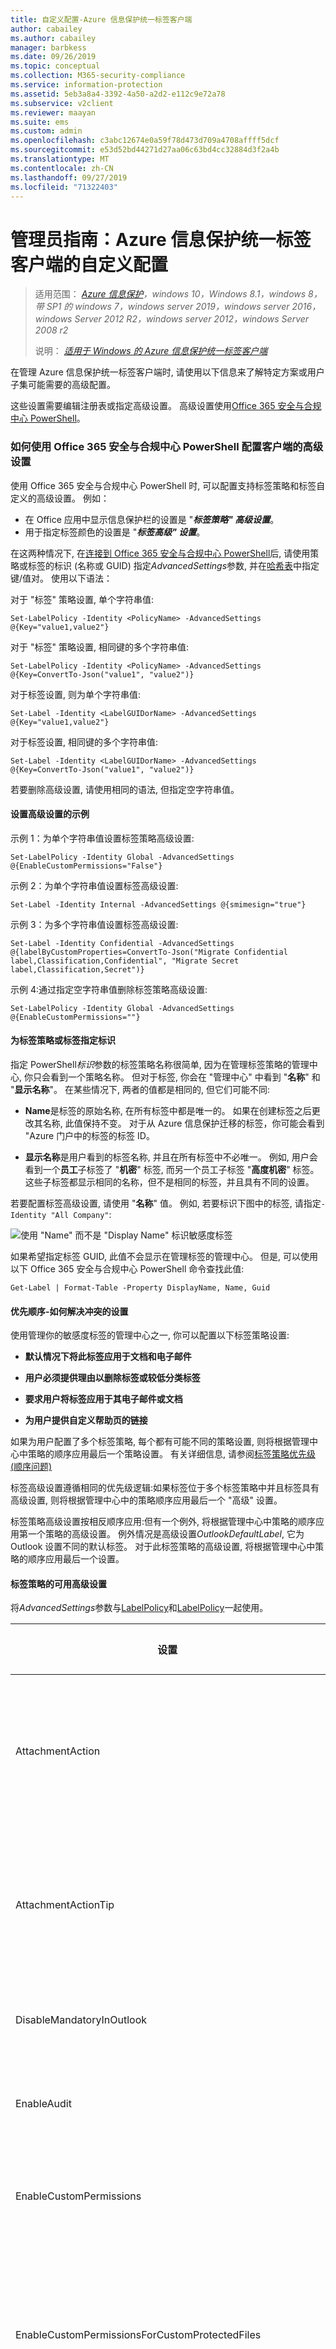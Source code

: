 ```yaml
---
title: 自定义配置-Azure 信息保护统一标签客户端
author: cabailey
ms.author: cabailey
manager: barbkess
ms.date: 09/26/2019
ms.topic: conceptual
ms.collection: M365-security-compliance
ms.service: information-protection
ms.assetid: 5eb3a8a4-3392-4a50-a2d2-e112c9e72a78
ms.subservice: v2client
ms.reviewer: maayan
ms.suite: ems
ms.custom: admin
ms.openlocfilehash: c3abc12674e0a59f78d473d709a4708affff5dcf
ms.sourcegitcommit: e53d52bd44271d27aa06c63bd4cc32884d3f2a4b
ms.translationtype: MT
ms.contentlocale: zh-CN
ms.lasthandoff: 09/27/2019
ms.locfileid: "71322403"
---
```

# <a name="admin-guide-custom-configurations-for-the-azure-information-protection-unified-labeling-client"></a>管理员指南：Azure 信息保护统一标签客户端的自定义配置

>适用范围： *[Azure 信息保护](https://azure.microsoft.com/pricing/details/information-protection)，windows 10，Windows 8.1，windows 8，带 SP1 的 windows 7，windows server 2019，windows server 2016，windows Server 2012 R2，windows server 2012，windows Server 2008 r2*
>
> 说明： *[适用于 Windows 的 Azure 信息保护统一标签客户端](../faqs.md#whats-the-difference-between-the-azure-information-protection-client-and-the-azure-information-protection-unified-labeling-client)*

在管理 Azure 信息保护统一标签客户端时, 请使用以下信息来了解特定方案或用户子集可能需要的高级配置。

这些设置需要编辑注册表或指定高级设置。 高级设置使用[Office 365 安全与合规中心 PowerShell](https://docs.microsoft.com/powershell/exchange/office-365-scc/office-365-scc-powershell?view=exchange-ps)。

### <a name="how-to-configure-advanced-settings-for-the-client-by-using-office-365-security--compliance-center-powershell"></a>如何使用 Office 365 安全与合规中心 PowerShell 配置客户端的高级设置

使用 Office 365 安全与合规中心 PowerShell 时, 可以配置支持标签策略和标签自定义的高级设置。 例如：

- 在 Office 应用中显示信息保护栏的设置是 "***标签策略" 高级设置***。
- 用于指定标签颜色的设置是 "***标签高级" 设置***。

在这两种情况下, 在[连接到 Office 365 安全与合规中心 PowerShell](https://docs.microsoft.com/powershell/exchange/office-365-scc/connect-to-scc-powershell/connect-to-scc-powershell?view=exchange-ps)后, 请使用策略或标签的标识 (名称或 GUID) 指定*AdvancedSettings*参数, 并在[哈希表](https://docs.microsoft.com/powershell/module/microsoft.powershell.core/about/about_hash_tables)中指定键/值对。 使用以下语法：

对于 "标签" 策略设置, 单个字符串值:

    Set-LabelPolicy -Identity <PolicyName> -AdvancedSettings @{Key="value1,value2"}

对于 "标签" 策略设置, 相同键的多个字符串值:

    Set-LabelPolicy -Identity <PolicyName> -AdvancedSettings @{Key=ConvertTo-Json("value1", "value2")}

对于标签设置, 则为单个字符串值:

    Set-Label -Identity <LabelGUIDorName> -AdvancedSettings @{Key="value1,value2"}

对于标签设置, 相同键的多个字符串值:

    Set-Label -Identity <LabelGUIDorName> -AdvancedSettings @{Key=ConvertTo-Json("value1", "value2")}

若要删除高级设置, 请使用相同的语法, 但指定空字符串值。


#### <a name="examples-for-setting-advanced-settings"></a>设置高级设置的示例

示例 1：为单个字符串值设置标签策略高级设置:

    Set-LabelPolicy -Identity Global -AdvancedSettings @{EnableCustomPermissions="False"}

示例 2：为单个字符串值设置标签高级设置:

    Set-Label -Identity Internal -AdvancedSettings @{smimesign="true"}

示例 3：为多个字符串值设置标签高级设置:

    Set-Label -Identity Confidential -AdvancedSettings @{labelByCustomProperties=ConvertTo-Json("Migrate Confidential label,Classification,Confidential", "Migrate Secret label,Classification,Secret")}

示例 4:通过指定空字符串值删除标签策略高级设置:

    Set-LabelPolicy -Identity Global -AdvancedSettings @{EnableCustomPermissions=""}

#### <a name="specifying-the-identity-for-the-label-policy-or-label"></a>为标签策略或标签指定标识

指定 PowerShell*标识*参数的标签策略名称很简单, 因为在管理标签策略的管理中心, 你只会看到一个策略名称。 但对于标签, 你会在 "管理中心" 中看到 "**名称**" 和 "**显示名称**"。 在某些情况下, 两者的值都是相同的, 但它们可能不同:

- **Name**是标签的原始名称, 在所有标签中都是唯一的。 如果在创建标签之后更改其名称, 此值保持不变。 对于从 Azure 信息保护迁移的标签，你可能会看到 "Azure 门户中的标签的标签 ID。

- **显示名称**是用户看到的标签名称, 并且在所有标签中不必唯一。 例如, 用户会看到一个**员工**子标签了 "**机密**" 标签, 而另一个员工子标签 "**高度机密**" 标签。 这些子标签都显示相同的名称，但不是相同的标签，并且具有不同的设置。

若要配置标签高级设置, 请使用 "**名称**" 值。 例如, 若要标识下图中的标签, 请指定`-Identity "All Company"`:

![使用 "Name" 而不是 "Display Name" 标识敏感度标签](../media/labelname_scc.png)

如果希望指定标签 GUID, 此值不会显示在管理标签的管理中心。 但是, 可以使用以下 Office 365 安全与合规中心 PowerShell 命令查找此值:

    Get-Label | Format-Table -Property DisplayName, Name, Guid


#### <a name="order-of-precedence---how-conflicting-settings-are-resolved"></a>优先顺序-如何解决冲突的设置

使用管理你的敏感度标签的管理中心之一, 你可以配置以下标签策略设置:

- **默认情况下将此标签应用于文档和电子邮件**

- **用户必须提供理由以删除标签或较低分类标签**

- **要求用户将标签应用于其电子邮件或文档**

- **为用户提供自定义帮助页的链接**

如果为用户配置了多个标签策略, 每个都有可能不同的策略设置, 则将根据管理中心中策略的顺序应用最后一个策略设置。 有关详细信息, 请参阅[标签策略优先级 (顺序问题)](https://docs.microsoft.com/Office365/SecurityCompliance/sensitivity-labels#label-policy-priority-order-matters)

标签高级设置遵循相同的优先级逻辑:如果标签位于多个标签策略中并且标签具有高级设置, 则将根据管理中心中的策略顺序应用最后一个 "高级" 设置。

标签策略高级设置按相反顺序应用:但有一个例外, 将根据管理中心中策略的顺序应用第一个策略的高级设置。 例外情况是高级设置*OutlookDefaultLabel*, 它为 Outlook 设置不同的默认标签。 对于此标签策略的高级设置, 将根据管理中心中策略的顺序应用最后一个设置。

#### <a name="available-advanced-settings-for-label-policies"></a>标签策略的可用高级设置

将*AdvancedSettings*参数与[LabelPolicy](https://docs.microsoft.com/powershell/module/exchange/policy-and-compliance/new-labelpolicy?view=exchange-ps)和[LabelPolicy](https://docs.microsoft.com/powershell/module/exchange/policy-and-compliance/set-labelpolicy?view=exchange-ps)一起使用。

|设置|应用场景和说明|
|----------------|---------------|
|AttachmentAction|[对于带有附件的电子邮件，使用与这些附件的最高等级相匹配的标签](#for-email-messages-with-attachments-apply-a-label-that-matches-the-highest-classification-of-those-attachments)
|AttachmentActionTip|[对于带有附件的电子邮件，使用与这些附件的最高等级相匹配的标签](#for-email-messages-with-attachments-apply-a-label-that-matches-the-highest-classification-of-those-attachments) 
|DisableMandatoryInOutlook|[使 Outlook 邮件免于强制标记](#exempt-outlook-messages-from-mandatory-labeling)
|EnableAudit|[禁止向 Azure 信息保护分析发送审核数据](#disable-sending-audit-data-to-azure-information-protection-analytics)|
|EnableCustomPermissions|[在文件资源管理器中禁用自定义权限](#disable-custom-permissions-in-file-explorer)|
|EnableCustomPermissionsForCustomProtectedFiles|[对于受自定义权限保护的文件，始终在文件资源管理器中向用户显示自定义权限](#for-files-protected-with-custom-permissions-always-display-custom-permissions-to-users-in-file-explorer) |
|EnableLabelByMailHeader|[从 Secure Islands 和其他标记解决方案迁移标签](#migrate-labels-from-secure-islands-and-other-labeling-solutions)|
|HideBarByDefault|[在 Office 应用程序中显示“信息保护”栏](##display-the-information-protection-bar-in-office-apps)|
|LogMatchedContent|[发送信息类型匹配](#send-information-type-matches)|
|OutlookBlockTrustedDomains|[在 Outlook 中实现弹出消息，针对正在发送的电子邮件发出警告、进行验证或阻止](#implement-pop-up-messages-in-outlook-that-warn-justify-or-block-emails-being-sent)|
|OutlookBlockUntrustedCollaborationLabel|[在 Outlook 中实现弹出消息，针对正在发送的电子邮件发出警告、进行验证或阻止](#implement-pop-up-messages-in-outlook-that-warn-justify-or-block-emails-being-sent)|
|OutlookDefaultLabel|[为 Outlook 设置不同的默认标签](#set-a-different-default-label-for-outlook)|
|OutlookJustifyTrustedDomains|[在 Outlook 中实现弹出消息，针对正在发送的电子邮件发出警告、进行验证或阻止](#implement-pop-up-messages-in-outlook-that-warn-justify-or-block-emails-being-sent)|
|OutlookJustifyUntrustedCollaborationLabel|[在 Outlook 中实现弹出消息，针对正在发送的电子邮件发出警告、进行验证或阻止](#implement-pop-up-messages-in-outlook-that-warn-justify-or-block-emails-being-sent)|
|OutlookRecommendationEnabled|[在 Outlook 中启用建议的分类](#enable-recommended-classification-in-outlook)|
|OutlookOverrideUnlabeledCollaborationExtensions|[在 Outlook 中实现弹出消息，针对正在发送的电子邮件发出警告、进行验证或阻止](#implement-pop-up-messages-in-outlook-that-warn-justify-or-block-emails-being-sent)|
|OutlookUnlabeledCollaborationActionOverrideMailBodyBehavior|[在 Outlook 中实现弹出消息，针对正在发送的电子邮件发出警告、进行验证或阻止](#implement-pop-up-messages-in-outlook-that-warn-justify-or-block-emails-being-sent)|
|OutlookWarnTrustedDomains|[在 Outlook 中实现弹出消息，针对正在发送的电子邮件发出警告、进行验证或阻止](#implement-pop-up-messages-in-outlook-that-warn-justify-or-block-emails-being-sent)|
|OutlookWarnUntrustedCollaborationLabel|[在 Outlook 中实现弹出消息，针对正在发送的电子邮件发出警告、进行验证或阻止](#implement-pop-up-messages-in-outlook-that-warn-justify-or-block-emails-being-sent)|
|PostponeMandatoryBeforeSave|[使用强制标签时，删除文档的“以后再说”](#remove-not-now-for-documents-when-you-use-mandatory-labeling)|
|RemoveExternalContentMarkingInApp|[删除其他标记解决方案中的页眉和页脚](#remove-headers-and-footers-from-other-labeling-solutions)|
|ReportAnIssueLink|[为用户添加“报告问题”](#add-report-an-issue-for-users)|
|RunAuditInformationTypesDiscovery|[禁止将文档中发现的敏感信息发送到 Azure 信息保护分析](#disable-sending-discovered-sensitive-information-in-documents-to-azure-information-protection-analytics)|

用于检查标签策略设置对名为 "Global" 的标签策略有效的示例 PowerShell 命令:

    (Get-LabelPolicy -Identity Global).settings

#### <a name="available-advanced-settings-for-labels"></a>标签的可用高级设置

使用带有[新标签](https://docs.microsoft.com/powershell/module/exchange/policy-and-compliance/new-label?view=exchange-ps)和[设置标签](https://docs.microsoft.com/powershell/module/exchange/policy-and-compliance/set-label?view=exchange-ps)的*AdvancedSettings*参数。

|设置|应用场景和说明|
|----------------|---------------|
|颜色|[指定标签的颜色](#specify-a-color-for-the-label)|
|customPropertiesByLabel|[应用标签时应用自定义属性](#apply-a-custom-property-when-a-label-is-applied)|
|DefaultSubLabelId|[为父标签指定默认子标签](#specify-a-default-sublabel-for-a-parent-label) 
|labelByCustomProperties|[从 Secure Islands 和其他标记解决方案迁移标签](#migrate-labels-from-secure-islands-and-other-labeling-solutions)|
|SMimeEncrypt|[将标签配置为在 Outlook 中应用 S/MIME 保护](#configure-a-label-to-apply-smime-protection-in-outlook)|
|SMimeSign|[将标签配置为在 Outlook 中应用 S/MIME 保护](#configure-a-label-to-apply-smime-protection-in-outlook)|

用于检查标签设置对名为 "Public" 的标签有效的示例 PowerShell 命令:

    (Get-Label -Identity Public).settings

## <a name="display-the-information-protection-bar-in-office-apps"></a>在 Office 应用中显示“信息保护”栏

此配置使用策略[高级设置](#how-to-configure-advanced-settings-for-the-client-by-using-office-365-security--compliance-center-powershell), 你必须使用 Office 365 安全与合规中心 PowerShell 进行配置。

默认情况下, 用户必须选择 "**敏感度**" 按钮中的 "**显示栏**" 选项, 以在 Office 应用中显示信息保护栏。 使用**HideBarByDefault**键, 并将值设置为**False** , 以便为用户自动显示此栏, 以便他们可以从栏或按钮中选择标签。 

对于所选的标签策略, 请指定以下字符串:

- 按键**HideBarByDefault**

- Value：**False**

示例 PowerShell 命令, 其中标签策略命名为 "Global":

    Set-LabelPolicy -Identity Global -AdvancedSettings @{HideBarByDefault="False"}

## <a name="exempt-outlook-messages-from-mandatory-labeling"></a>使 Outlook 邮件免于强制标记

此配置使用策略[高级设置](#how-to-configure-advanced-settings-for-the-client-by-using-office-365-security--compliance-center-powershell), 你必须使用 Office 365 安全与合规中心 PowerShell 进行配置。

默认情况下, 当你启用 "**所有文档和电子邮件**的标签策略" 设置时, 必须具有标签, 所有已保存的文档和已发送的电子邮件都必须应用标签。 配置以下高级设置时, 策略设置仅适用于 Office 文档, 而不适用于 Outlook 邮件。

对于所选的标签策略, 请指定以下字符串:

- 按键**DisableMandatoryInOutlook**

- Value：**True**

示例 PowerShell 命令, 其中标签策略命名为 "Global":

    Set-LabelPolicy -Identity Global -AdvancedSettings @{DisableMandatoryInOutlook="True"}

## <a name="enable-recommended-classification-in-outlook"></a>在 Outlook 中启用建议的分类

此配置使用策略[高级设置](#how-to-configure-advanced-settings-for-the-client-by-using-office-365-security--compliance-center-powershell), 你必须使用 Office 365 安全与合规中心 PowerShell 进行配置。

为建议的分类配置标签时，系统将提示用户接受或关闭 Word、Excel 和 PowerPoint 中建议的标签。 此设置将此标签建议扩展到也在 Outlook 中显示。

对于所选的标签策略, 请指定以下字符串:

- 按键**OutlookRecommendationEnabled**

- Value：**True**

示例 PowerShell 命令, 其中标签策略命名为 "Global":

    Set-LabelPolicy -Identity Global -AdvancedSettings @{OutlookRecommendationEnabled="True"}

## <a name="set-a-different-default-label-for-outlook"></a>为 Outlook 设置不同的默认标签

此配置使用策略[高级设置](#how-to-configure-advanced-settings-for-the-client-by-using-office-365-security--compliance-center-powershell), 你必须使用 Office 365 安全与合规中心 PowerShell 进行配置。

当你配置此设置时, Outlook 不会应用默认标签, 该标签配置为 "**默认情况下将此标签应用于文档和电子邮件**" 选项。 相反，Outlook 可应用不同的默认标签，也可不应用标签。

对于所选的标签策略, 请指定以下字符串:

- 按键**OutlookDefaultLabel**

- 值: \< **label GUID**> 或**None**

示例 PowerShell 命令, 其中标签策略命名为 "Global":

    Set-LabelPolicy -Identity Global -AdvancedSettings @{OutlookDefaultLabel="None"}


## <a name="remove-not-now-for-documents-when-you-use-mandatory-labeling"></a>使用强制标签时，删除文档的“以后再说”

此配置使用策略[高级设置](#how-to-configure-advanced-settings-for-the-client-by-using-office-365-security--compliance-center-powershell), 你必须使用 Office 365 安全与合规中心 PowerShell 进行配置。

使用 "**所有文档和电子邮件**的标签策略" 设置必须具有标签时, 用户首次保存 Office 文档和发送电子邮件时, 系统将提示用户选择标签。 对于文档，用户可以选择“以后再说”暂时关闭提示以选择标签，并返回到文档。 但是不能在未选择标签的情况下关闭已保存的文档。 

在配置此设置时，将删除“以后再说”选项，以便首次保存文档时用户必须选择一个标签。

对于所选的标签策略, 请指定以下字符串:

- 按键**PostponeMandatoryBeforeSave**

- Value：**False**

示例 PowerShell 命令, 其中标签策略命名为 "Global":

    Set-LabelPolicy -Identity Global -AdvancedSettings @{PostponeMandatoryBeforeSave="False"}

## <a name="remove-headers-and-footers-from-other-labeling-solutions"></a>删除其他标记解决方案中的页眉和页脚

此配置使用策略[高级设置](#how-to-configure-advanced-settings-for-the-client-by-using-office-365-security--compliance-center-powershell), 你必须使用 Office 365 安全与合规中心 PowerShell 进行配置。

借助这些设置，可以在其他标记解决方案已应用这些视觉标记的情况下，从文档中删除或替换基于文本的页眉或页脚。 例如, 旧的页脚包含已迁移到敏感度标签的旧标签的名称, 以使用新标签名称及其自己的页脚。

当统一标签客户端在其策略中获取此配置时, 在 Office 应用中打开文档并将任何敏感度标签应用于该文档时, 将删除或替换旧的页眉和页脚。

Outlook 不支持此配置，并且请注意，在 Word、Excel 和 PowerPoint 中使用它时，会对这些应用的性能产生负面影响。 该配置允许你根据应用程序来定义设置，例如，搜索 Word 文档页眉和页脚中的文本，而不是 Excel 电子表格或 PowerPoint 演示文稿中的。

因为模式匹配会影响用户的性能，所以建议你将 Office 应用程序类型（**W**Ord、E**X**项、 **P**owerPoint）限制为只需搜索的类型。

对于所选的标签策略, 请指定以下字符串:

- 按键**RemoveExternalContentMarkingInApp**

- Value：\<Office 应用程序类型 WXP> 

例如：

- 若要仅搜索 Word 文档，请指定 W。

- 若要搜索 Word 文档和 PowerPoint 演示文稿，请指定 WP。

示例 PowerShell 命令, 其中标签策略命名为 "Global":

    Set-LabelPolicy -Identity Global -AdvancedSettings @{RemoveExternalContentMarkingInApp="WX"}

然后需要至少一个高级客户端设置 ExternalContentMarkingToRemove，指定页眉或页脚的内容以及如何删除或替换它们。

### <a name="how-to-configure-externalcontentmarkingtoremove"></a>如何配置 ExternalContentMarkingToRemove

指定 ExternalContentMarkingToRemove 键的字符串值时，拥有三个使用正则表达式的选项：

- 用以删除页眉或页脚中所有内容的部分匹配。
    
    例如：页眉或页脚包含字符串 TEXT TO REMOVE。 想要完全删除这些页面或页脚。 可指定值：`*TEXT*`。

- 用以删除页眉或页脚中特定字词的完全匹配。
    
    例如：页眉或页脚包含字符串 TEXT TO REMOVE。 只想删除单词 TEXT，结果使页眉或页脚字符串变为 TO REMOVE。 可指定值：`TEXT `。

- 用以删除页眉或页脚中所有内容的完全匹配。
    
    例如：页眉或页脚具有字符串 TEXT TO REMOVE。 想要删除其字符串为 TEXT TO REMOVE 的页眉或页脚。 可指定值：`^TEXT TO REMOVE$`。
    

指定的字符串的匹配模式不区分大小写。 最大字符串长度为 255 个字符。

因为某些文档可能包括不可见字符或者不同类型的空格或制表符，可能检测不到指定的短语或句子的字符串。 只要有可能，指定单个易区分的单词作为值，并确保在生产环境中部署之前测试结果。

对于同一标签策略, 请指定以下字符串:

- 按键**ExternalContentMarkingToRemove**

- 值：\<要匹配的字符串，定义为正则表达式> 

示例 PowerShell 命令, 其中标签策略命名为 "Global":

    Set-LabelPolicy -Identity Global -AdvancedSettings @{ExternalContentMarkingToRemove="*TEXT*"}

#### <a name="multiline-headers-or-footers"></a>多行页眉或页脚

如果页眉或页脚文本不只一行，则为每行创建一个键和值。 例如，下面是具有两行文本的页脚：

The file is classified as Confidential

Label applied manually

若要删除此多行页脚, 请为同一标签策略创建以下两个条目:

- 按键**ExternalContentMarkingToRemove**

- 键值 1： **\*Confidential***

- 键值 2： **\*Label applied*** 

示例 PowerShell 命令, 其中标签策略命名为 "Global":

    Set-LabelPolicy -Identity Global -AdvancedSettings @{ExternalContentMarkingToRemove="*Confidential*,*Label applied*"}


#### <a name="optimization-for-powerpoint"></a>针对 PowerPoint 的优化

PowerPoint 中的页脚以形状的形式实现。 若要避免删除那些你指定的但不属于页面或页脚的形状，可使用以下附加高级客户端设置：PowerPointShapeNameToRemove。 我们还建议使用此设置来避免检查所有形状中的文本，因为这将占用大量资源。

如果未指定这项附加的高级客户端设置，并且 PowerPoint 包括在 RemoveExternalContentMarkingInApp键值中，将对所有形状检查你在 ExternalContentMarkingToRemove 值中指定的文本。 

查找用作页眉或页脚的形状的名称：

1. 在 PowerPoint 中，显示“选择”窗格：“格式”选项卡 >“排列”组 >“选择”窗格。

2. 选择幻灯片上包含页眉或页脚的形状。 所选形状的名称现在突出显示在“选择”窗格中。

使用形状的名称为 PowerPointShapeNameToRemove 键指定一个字符串字。 

例如：形状名称是 fc。 若要删除具有此名称的形状，则指定值：`fc`。

- 按键**PowerPointShapeNameToRemove**

- Value：\<PowerPoint 形状名称> 

示例 PowerShell 命令, 其中标签策略命名为 "Global":

    Set-LabelPolicy -Identity Global -AdvancedSettings @{PowerPointShapeNameToRemove="fc"}

如果要删除多个 PowerPoint 形状, 请指定任意数量的值, 以便删除形状。

默认情况下，只检查主幻灯片的页眉和页脚。 若要将检查范围扩展到所有幻灯片，将占用大量资源，则可以使用 RemoveExternalContentMarkingInAllSlides 附加高级客户端设置：

- 按键**RemoveExternalContentMarkingInAllSlides**

- Value：**True**

示例 PowerShell 命令, 其中标签策略命名为 "Global":

    Set-LabelPolicy -Identity Global -AdvancedSettings @{RemoveExternalContentMarkingInAllSlides="True"}


## <a name="disable-custom-permissions-in-file-explorer"></a>在文件资源管理器中禁用自定义权限

此配置使用策略[高级设置](#how-to-configure-advanced-settings-for-the-client-by-using-office-365-security--compliance-center-powershell), 你必须使用 Office 365 安全与合规中心 PowerShell 进行配置。

默认情况下, 当用户在文件资源管理器中右键单击并选择 "**分类和保护**" 时, 会看到名为 "**使用自定义权限保护**" 的选项。 使用此选项可以设置自己的保护设置, 这些设置可以替代标签配置中可能包含的任何保护设置。 用户还能看到一个用于删除保护的选项。 当你配置此设置时, 用户看不到这些选项。

若要配置此高级设置, 请为所选标签策略输入以下字符串:

- 按键**EnableCustomPermissions**

- Value：**False**

示例 PowerShell 命令, 其中标签策略命名为 "Global":

    Set-LabelPolicy -Identity Global -AdvancedSettings @{EnableCustomPermissions="False"}

## <a name="for-files-protected-with-custom-permissions-always-display-custom-permissions-to-users-in-file-explorer"></a>对于受自定义权限保护的文件，始终在文件资源管理器中向用户显示自定义权限

此配置使用策略[高级设置](#how-to-configure-advanced-settings-for-the-client-by-using-office-365-security--compliance-center-powershell), 你必须使用 Office 365 安全与合规中心 PowerShell 进行配置。

当你将高级客户端设置配置为[在文件资源管理器中禁用自定义权限](#disable-custom-permissions-in-file-explorer)时, 默认情况下, 用户将无法查看或更改已在受保护文档中设置的自定义权限。

但是, 还可以指定另一个高级客户端设置, 以便在此方案中, 用户可以在使用文件资源管理器并右键单击文件时, 查看并更改受保护文档的自定义权限。

若要配置此高级设置, 请为所选标签策略输入以下字符串:

- 按键**EnableCustomPermissionsForCustomProtectedFiles**

- Value：**True**

示例 PowerShell 命令:

    Set-LabelPolicy -Identity Global -AdvancedSettings @{EnableCustomPermissionsForCustomProtectedFiles="True"}


## <a name="for-email-messages-with-attachments-apply-a-label-that-matches-the-highest-classification-of-those-attachments"></a>对于带有附件的电子邮件，使用与这些附件的最高等级相匹配的标签

此配置使用策略[高级设置](#how-to-configure-advanced-settings-for-the-client-by-using-office-365-security--compliance-center-powershell), 你必须使用 Office 365 安全与合规中心 PowerShell 进行配置。

此设置适用于用户将带标签的文档附加到电子邮件, 且未标记电子邮件本身。 在这种情况下, 将根据应用于附件的分类标签为其自动选择标签。 最大分类标签处于选中状态。

附件必须是物理文件，并且不能是指向文件的链接（例如，指向 SharePoint 或 OneDrive for Business 文件的链接）。

你可以将此设置配置为 "**建议**", 以使用户可以使用可自定义的工具提示将所选标签应用到其电子邮件。 用户可接受或忽略该建议。 或者, 你可以将此设置配置为**自动**, 其中所选标签会自动应用, 但用户可以在发送电子邮件之前删除标签或选择其他标签。

注意:如果将具有最高分类标签的附件配置为通过用户定义权限的设置进行保护:

- 如果标签的用户定义权限包括 Outlook (不要转发), 则选择该标签, 并且不会向电子邮件应用 "转发保护"。
- 如果标签的用户定义权限仅用于 Word、Excel、PowerPoint 和文件资源管理器, 则该标签不会应用于电子邮件, 也不会受到保护。

若要配置此高级设置, 请为所选标签策略输入以下字符串:

- 键 1：**AttachmentAction**

- 键值 1：**建议**或**自动**

- 键 2：**AttachmentActionTip**

- 键值 2: "\<自定义工具提示 >"

自定义工具提示仅支持一种语言。

示例 PowerShell 命令, 其中标签策略命名为 "Global":

    Set-LabelPolicy -Identity Global -AdvancedSettings @{AttachmentAction="Automatic"}

## <a name="add-report-an-issue-for-users"></a>为用户添加“报告问题”

此配置使用策略[高级设置](#how-to-configure-advanced-settings-for-the-client-by-using-office-365-security--compliance-center-powershell), 你必须使用 Office 365 安全与合规中心 PowerShell 进行配置。

当指定以下高级客户端设置时，用户将看到一个“报告问题”选项，他们可以从“帮助和反馈”客户端对话框中选择该选项。 为链接指定 HTTP 字符串。 例如，为用户报告问题设置的自定义 Web 页面，或者发送给支持人员的电子邮件地址。 

若要配置此高级设置, 请为所选标签策略输入以下字符串:

- 按键**ReportAnIssueLink**

- Value： **\<HTTP string>**

网站示例值：`https://support.contoso.com`

电子邮件地址示例值：`mailto:helpdesk@contoso.com`

示例 PowerShell 命令, 其中标签策略命名为 "Global":

    Set-LabelPolicy -Identity Global -AdvancedSettings @{ReportAnIssueLink="mailto:helpdesk@contoso.com"}

## <a name="implement-pop-up-messages-in-outlook-that-warn-justify-or-block-emails-being-sent"></a>在 Outlook 中实施弹出消息，警告、证明或阻止发送电子邮件

此配置使用策略[高级设置](#how-to-configure-advanced-settings-for-the-client-by-using-office-365-security--compliance-center-powershell), 你必须使用 Office 365 安全与合规中心 PowerShell 进行配置。

当创建并配置以下高级客户端设置时，用户可以在 Outlook 中看到弹出消息，这些消息可以在发送电子邮件之前警告他们，或者要求他们提供发送电子邮件的理由，或者在存在以下任何一种情况时阻止他们发送电子邮件：

- **其电子邮件或电子邮件附件有一个特定的标签**：
    - 附件可以是任何文件类型

- **其电子邮件或电子邮件的附件没有标签**：
    - 附件可以是 Office 文档或 PDF 文档

满足这些条件时, 用户将看到一个弹出消息, 其中包含以下操作之一:

- **警告**：用户可以确认、发送或取消。

- **验证**：提示用户说明理由（预定义选项或自由格式）。  然后，用户可以发送或取消电子邮件。 说明理由的文本被写入电子邮件 x - 标头，以便其他系统可以读取。 例如，数据丢失防护 (DLP) 服务。

- **阻止**：如果上述情况持续，将阻止用户发送电子邮件。 该消息包括阻止电子邮件的原因，以便用户可以解决问题。 例如，删除特定收件人或标记电子邮件。 

当弹出消息用于特定标签时, 可以按域名为收件人配置例外。

> [!TIP]
> 尽管本教程适用于 Azure 信息保护客户端, 而不是统一的标签客户端, 但你可以在[教程中看到这些高级设置的操作:使用 Outlook](../infoprotect-oversharing-tutorial.md)配置 Azure 信息保护以控制 oversharing 的信息。

### <a name="to-implement-the-warn-justify-or-block-pop-up-messages-for-specific-labels"></a>若要针对特定标签实现用于警告、验证或阻止的弹出消息：

对于所选策略, 请创建以下一个或多个具有以下键的高级设置。 对于值, 按其 Guid 指定一个或多个标签, 每个标签用逗号分隔。

以逗号分隔的字符串形式提供的多个标签 Guid 的示例值:`dcf781ba-727f-4860-b3c1-73479e31912b,1ace2cc3-14bc-4142-9125-bf946a70542c,3e9df74d-3168-48af-8b11-037e3021813f`


- 警告消息：
    
    - 按键**OutlookWarnUntrustedCollaborationLabel**
    
    - 值: \<**标记 guid, 用逗号分隔**>

- 对齐消息：
    
    - 按键**OutlookJustifyUntrustedCollaborationLabel**
    
    - 值: \<**标记 guid, 用逗号分隔**>

- 阻止邮件：
    
    - 按键**OutlookBlockUntrustedCollaborationLabel**
    
    - 值: \<**标记 guid, 用逗号分隔**>


示例 PowerShell 命令, 其中标签策略命名为 "Global":

    Set-LabelPolicy -Identity Global -AdvancedSettings @{OutlookWarnUntrustedCollaborationLabel="8faca7b8-8d20-48a3-8ea2-0f96310a848e,b6d21387-5d34-4dc8-90ae-049453cec5cf,bb48a6cb-44a8-49c3-9102-2d2b017dcead,74591a94-1e0e-4b5d-b947-62b70fc0f53a,6c375a97-2b9b-4ccd-9c5b-e24e4fd67f73"}

    Set-LabelPolicy -Identity Global -AdvancedSettings @{OutlookJustifyUntrustedCollaborationLabel="dc284177-b2ac-4c96-8d78-e3e1e960318f,d8bb73c3-399d-41c2-a08a-6f0642766e31,750e87d4-0e91-4367-be44-c9c24c9103b4,32133e19-ccbd-4ff1-9254-3a6464bf89fd,74348570-5f32-4df9-8a6b-e6259b74085b,3e8d34df-e004-45b5-ae3d-efdc4731df24"}

    Set-LabelPolicy -Identity Global -AdvancedSettings @{OutlookBlockUntrustedCollaborationLabel="0eb351a6-0c2d-4c1d-a5f6-caa80c9bdeec,40e82af6-5dad-45ea-9c6a-6fe6d4f1626b"}

#### <a name="to-exempt-domain-names-for-pop-up-messages-configured-for-specific-labels"></a>为特定标签配置的弹出消息免除域名

对于在这些弹出消息中指定的标签, 可以免除特定域名, 使用户不会看到其电子邮件地址中包含该域名的收件人的邮件。 在这种情况下，发送电子邮件时不会受消息干扰。 若要指定多个域，将其添加为单个字符串，以逗号分隔。

典型配置是仅针对组织外部的收件人或并非组织授权合作伙伴的收件人显示弹出消息。 在这种情况下，可以指定组织和合作伙伴使用的所有电子邮件域。

对于相同的标签策略, 创建以下高级客户端设置, 为该值指定一个或多个域, 每个域都由逗号分隔。

多个域的示例值，以逗号分隔的字符串表示：`contoso.com,fabrikam.com,litware.com`

- 警告消息：
    
    - 按键**OutlookWarnTrustedDomains**
    
    - 值：\<域名，以逗号分隔>

- 对齐消息：
    
    - 按键**OutlookJustifyTrustedDomains**
    
    - 值：\<域名，以逗号分隔>

- 阻止邮件：
    
    - 按键**OutlookBlockTrustedDomains**
    
    - 值：\<域名，以逗号分隔>

例如, 你为 "**机密 \ 所有员工**" 标签指定了**OutlookBlockUntrustedCollaborationLabel** advanced client 设置。 你现在可以指定**OutlookJustifyTrustedDomains**和**contoso.com**的其他高级客户端设置。 因此, 用户可以john@sales.contoso.com在将其标记为 "**机密 \ 所有员工**" 时向其发送电子邮件, 但会阻止向 Gmail 帐户发送具有相同标签的电子邮件。

示例 PowerShell 命令, 其中标签策略命名为 "Global":

    Set-LabelPolicy -Identity Global -AdvancedSettings @{OutlookBlockTrustedDomains="gmail.com"}

    Set-LabelPolicy -Identity Global -AdvancedSettings @{OutlookJustifyTrustedDomains="contoso.com,fabrikam.com,litware.com"}

### <a name="to-implement-the-warn-justify-or-block-pop-up-messages-for-emails-or-attachments-that-dont-have-a-label"></a>若要针对没有标签的电子邮件或附件实现用于警告、验证或阻止的弹出消息：

对于同一标签策略, 请创建具有以下值之一的以下高级客户端设置:

- 警告消息：
    
    - 按键**OutlookUnlabeledCollaborationAction**
    
    - Value：**警告**

- 对齐消息：
    
    - 按键**OutlookUnlabeledCollaborationAction**
    
    - Value：**两端对齐**

- 阻止邮件：
    
    - 按键**OutlookUnlabeledCollaborationAction**
    
    - Value：**阻止**

- 关闭这些消息：
    
    - 按键**OutlookUnlabeledCollaborationAction**
    
    - Value：**Off**


示例 PowerShell 命令, 其中标签策略命名为 "Global":

    Set-LabelPolicy -Identity Global -AdvancedSettings @{OutlookUnlabeledCollaborationAction="Warn"}


#### <a name="to-define-specific-file-name-extensions-for-the-warn-justify-or-block-pop-up-messages-for-email-attachments-that-dont-have-a-label"></a>为不带标签的电子邮件附件定义 "警告"、"对齐" 或 "阻止" 弹出消息的特定文件扩展名

默认情况下, "警告"、"对齐" 或 "阻止" 弹出消息适用于所有 Office 文档和 PDF 文档。 可以通过以下方式优化此列表: 指定哪些文件扩展名应显示警告、调整或阻止具有其他高级设置的消息, 以及以逗号分隔的文件扩展名列表。

要定义为逗号分隔字符串的多个文件扩展名的示例值:`.XLSX,.XLSM,.XLS,.XLTX,.XLTM,.DOCX,.DOCM,.DOC,.DOCX,.DOCM,.PPTX,.PPTM,.PPT,.PPTX,.PPTM`

在此示例中, 未标记的 PDF 文档不会导致警告、对齐或阻止弹出消息。

对于同一标签策略, 请输入以下字符串: 


- 按键**OutlookOverrideUnlabeledCollaborationExtensions**

- 值： **\<** 文件扩展名以显示消息，以逗号分隔 **>**


示例 PowerShell 命令, 其中标签策略命名为 "Global":

    Set-LabelPolicy -Identity Global -AdvancedSettings @{OutlookOverrideUnlabeledCollaborationExtensions=".PPTX,.PPTM,.PPT,.PPTX,.PPTM"}

#### <a name="to-specify-a-different-action-for-email-messages-without-attachments"></a>为不带附件的电子邮件指定其他操作

默认情况下, 你为 OutlookUnlabeledCollaborationAction 指定的值将应用于不带标签的电子邮件或附件。 可以通过为不带附件的电子邮件指定另一高级设置来优化此配置。

使用以下值之一创建高级客户端设置：

- 警告消息：
    
    - 按键**OutlookUnlabeledCollaborationActionOverrideMailBodyBehavior**
    
    - Value：**警告**

- 对齐消息：
    
    - 按键**OutlookUnlabeledCollaborationActionOverrideMailBodyBehavior**
    
    - Value：**两端对齐**

- 阻止邮件：
    
    - 按键**OutlookUnlabeledCollaborationActionOverrideMailBodyBehavior**
    
    - Value：**阻止**

- 关闭这些消息：
    
    - 按键**OutlookUnlabeledCollaborationActionOverrideMailBodyBehavior**
    
    - Value：**Off**

如果未指定此客户端设置, 则为 OutlookUnlabeledCollaborationAction 指定的值将用于没有附件的未标记电子邮件以及带有附件的未标记电子邮件。

示例 PowerShell 命令, 其中标签策略命名为 "Global":

    Set-LabelPolicy -Identity Global -AdvancedSettings @{OutlookUnlabeledCollaborationActionOverrideMailBodyBehavior="Warn"}

## <a name="disable-sending-audit-data-to-azure-information-protection-analytics"></a>禁止向 Azure 信息保护分析发送审核数据

此配置使用策略[高级设置](#how-to-configure-advanced-settings-for-the-client-by-using-office-365-security--compliance-center-powershell), 你必须使用 Office 365 安全与合规中心 PowerShell 进行配置。

Azure 信息保护统一标签客户端支持中心报表，并在默认情况下将其审核数据发送到[Azure 信息保护分析](../reports-aip.md)。 有关所发送和存储的信息的详细信息，请参阅中央报表文档中的[收集和发送到 Microsoft](../reports-aip.md#information-collected-and-sent-to-microsoft)部分的信息。

若要更改此行为, 以便统一标签客户端不发送此信息, 请为所选标签策略输入以下字符串:

- 按键**EnableAudit**

- Value：**False**

示例 PowerShell 命令, 其中标签策略命名为 "Global":

    Set-LabelPolicy -Identity Global -AdvancedSettings @{EnableAudit="False"}


## <a name="disable-sending-discovered-sensitive-information-in-documents-to-azure-information-protection-analytics"></a>禁止将文档中发现的敏感信息发送到 Azure 信息保护分析

此配置使用策略[高级设置](#how-to-configure-advanced-settings-for-the-client-by-using-office-365-security--compliance-center-powershell), 你必须使用 Office 365 安全与合规中心 PowerShell 进行配置。

在 Office 应用中使用 Azure 信息保护统一标签客户端时，它会在首次保存文档时查找文档中的敏感信息。 **如果**提供[EnableAudit](#disable-sending-audit-data-to-azure-information-protection-analytics) advanced 设置，则不会将任何预定义的和自定义的（仅预览客户端）敏感信息类型发送到 Azure 信息保护分析。

若要更改此行为，以便不将统一标签客户端找到的敏感信息类型发送到 Azure 信息保护分析，请为所选标签策略输入以下字符串：

- 按键**RunAuditInformationTypesDiscovery**

- Value：**False**

如果设置了此 "高级客户端" 设置，则仍然可以从客户端发送审核信息，但当用户访问标记内容时，该信息将被限制为报表。

例如：

- 使用此设置, 可以看到用户访问了名为 "**机密**" 的

- 如果没有此设置, 您可以看到该财经包含6个信用卡号。
    
    - 如果同时还启用[用于更深入分析的内容匹配](../reports-aip.md#content-matches-for-deeper-analysis)，那么，还能够查看具体的信用卡卡号。

示例 PowerShell 命令, 其中标签策略命名为 "Global":

    Set-LabelPolicy -Identity Global -AdvancedSettings @{RunAuditInformationTypesDiscovery="False"}

## <a name="send-information-type-matches"></a>发送信息类型匹配

此配置使用策略[高级设置](#how-to-configure-advanced-settings-for-the-client-by-using-office-365-security--compliance-center-powershell), 你必须使用 Office 365 安全与合规中心 PowerShell 进行配置。

默认情况下，统一标签客户端不会将敏感信息类型的内容匹配发送到[Azure 信息保护分析](../reports-aip.md)。 若要在发送敏感信息类型时发送此附加信息，请在标签策略中创建以下高级客户端设置： 

- 按键**LogMatchedContent**

- Value：**True**

示例 PowerShell 命令, 其中标签策略命名为 "Global":

    Set-LabelPolicy -Identity Global -AdvancedSettings @{LogMatchedContent="True"}

## <a name="migrate-labels-from-secure-islands-and-other-labeling-solutions"></a>从 Secure Islands 和其他标记解决方案迁移标签

此配置使用 "标签[高级" 设置](#how-to-configure-advanced-settings-for-the-client-by-using-office-365-security--compliance-center-powershell), 你必须使用 Office 365 安全与合规中心 PowerShell 进行配置。

此配置与文件扩展名为 ppdf 的受保护 PDF 文件不兼容。 不能使用文件资源管理器或 PowerShell 通过客户端打开这些文件。

对于标记为 "安全岛" 的 Office 文档, 你可以使用你定义的映射通过敏感度标签重新标记这些文档。 此外，这种方法还可用于重用其他解决方案对 Office 文档标记的标签。 

此配置选项的结果是, Azure 信息保护统一标签客户端会应用新的敏感度标签, 如下所示:

- 对于 Office 文档：在桌面应用中打开文档时, 新的敏感度标签将显示为 "已设置", 并在保存文档时应用。

- 对于 PowerShell：[Set-aipfilelabel](/powershell/module/azureinformationprotection/set-aipfilelabel)和[AIPFileClassificiation](/powershell/module/azureinformationprotection/set-aipfileclassification)可以应用新的敏感度标签。

- 对于文件资源管理器：在 "Azure 信息保护" 对话框中, 将显示新的 "敏感度" 标签, 但并不设置。

此配置要求你为要映射到旧标签的每个敏感度标签指定一个名为**labelByCustomProperties**的高级设置。 然后，使用以下语法设置每个条目的值：

`[migration rule name],[Secure Islands custom property name],[Secure Islands metadata Regex value]`

指定所选的迁移规则名称。 使用描述性名称可帮助您确定如何将以前标记的解决方案中的一个或多个标签映射到敏感度标签。

请注意，此设置不会从文档中删除原始标签，也不会删除可能已应用原始标签的文档中的任何视觉标记。 若要删除页眉和页脚, 请参阅前面的部分[标记解决方案, 删除页眉和页脚](#remove-headers-and-footers-from-other-labeling-solutions)。

#### <a name="example-1-one-to-one-mapping-of-the-same-label-name"></a>示例 1：相同标签名称的一对一映射

要求：对于 Secure Islands 标记为“机密”的文档，应由 Azure 信息保护重新标记为“机密”。

在此示例中：

- Secure Islands 标签名为“Confidential”，存储在名为“Classification”的自定义属性中。

高级设置:

- 密钥: **labelByCustomProperties**

- Value：**安全孤岛标签为机密、分类、机密**

示例 PowerShell 命令, 其中的标签命名为 "机密":

    Set-Label -Identity Confidential -AdvancedSettings @{labelByCustomProperties="Secure Islands label is Confidential,Classification,Confidential"}

#### <a name="example-2-one-to-one-mapping-for-a-different-label-name"></a>示例 2：不同标签名称的一对一映射

要求：对于 Secure Islands 标记为“敏感”的文档，应由 Azure 信息保护重新标记为“高度机密”。

在此示例中：

- Secure Islands 标签名为“Sensitive”，存储在名为“Classification”的自定义属性中。

高级设置:

- 密钥: **labelByCustomProperties**

- Value：**安全孤岛标签区分, 分类, 敏感**

示例 PowerShell 命令, 其中标签命名为 "高度机密":

    Set-Label -Identity "Highly Confidential" -AdvancedSettings @{labelByCustomProperties="Secure Islands label is Sensitive,Classification,Sensitive"}

#### <a name="example-3-many-to-one-mapping-of-label-names"></a>示例 3：标签名称的多对一映射

要求：你有两个安全孤岛标签, 其中包含 "内部" 一词, 并且你希望 Azure 信息保护统一标签客户端将具有这些安全孤岛标签之一的文档重新标记为 "常规"。

在此示例中：

- Secure Islands 标签包含单词“Internal”，存储在名为“Classification”的自定义属性中。

高级客户端设置：

- 密钥: **labelByCustomProperties**

- Value：**安全孤岛标签包含内部、分类、。\*内部。\***

示例 PowerShell 命令, 其中标签命名为 "General":

    Set-Label -Identity General -AdvancedSettings @{labelByCustomProperties="Secure Islands label contains Internal,Classification,.*Internal.*"}

#### <a name="example-4-multiple-rules-for-the-same-label"></a>示例 4:相同标签的多个规则

如果需要相同标签的多个规则, 则为同一键定义多个字符串值。 

在此示例中，名为 "机密" 和 "机密" 的 Secure Islands 标签存储在名为**分类**的自定义属性中，你希望 Azure 信息保护统一标签客户端应用名为 "机密 "：

    Set-Label -Identity Confidential -AdvancedSettings @{labelByCustomProperties=ConvertTo-Json("Migrate Confidential label,Classification,Confidential", "Migrate Secret label,Classification,Secret")}

### <a name="extend-your-label-migration-rules-to-emails"></a>将标签迁移规则扩展到电子邮件

除了通过指定其他标签策略高级设置以外, 还可以将 labelByCustomProperties 高级设置与 Outlook 电子邮件一起使用。 但是, 此设置对 Outlook 的性能有一个已知的负面影响, 因此, 仅当你对其具有强业务要求时才配置此附加设置, 并记得在你完成从其他标记解决方案。

若要配置此高级设置, 请为所选标签策略输入以下字符串:

- 按键**EnableLabelByMailHeader**

- Value：**True**

示例 PowerShell 命令, 其中标签策略命名为 "Global":

    Set-LabelPolicy -Identity Global -AdvancedSettings @{EnableLabelByMailHeader="True"}

## <a name="apply-a-custom-property-when-a-label-is-applied"></a>应用标签时应用自定义属性

此配置使用 "标签[高级" 设置](#how-to-configure-advanced-settings-for-the-client-by-using-office-365-security--compliance-center-powershell), 你必须使用 Office 365 安全与合规中心 PowerShell 进行配置。

在某些情况下, 你可能需要将一个或多个自定义属性应用于文档或电子邮件消息, 以及敏感标签应用的元数据。

例如：

- 正在[从另一个标记解决方案](#migrate-labels-from-secure-islands-and-other-labeling-solutions)(例如 Secure Islands) 进行迁移。 为了在迁移过程中实现互操作性, 您希望使用敏感性标签同时应用其他标签解决方案使用的自定义属性。

- 对于内容管理系统 (例如 SharePoint 或其他供应商提供的文档管理解决方案), 您希望对标签使用具有不同值的一致的自定义属性名称, 并使用用户友好名称, 而不是标记 GUID。

对于用户使用 Azure 信息保护统一标签客户端标记的 Office 文档和 Outlook 电子邮件, 你可以添加一个或多个定义的自定义属性。 你还可以将此方法用于统一标签客户端, 以便将自定义属性显示为来自其他解决方案的标签, 这些解决方案尚未由统一的标签客户端标记。

由于此配置选项, Azure 信息保护统一标签客户端将应用任何其他自定义属性, 如下所示:

- 对于 Office 文档：当文档在桌面应用程序中进行标记时, 会在保存文档时应用其他自定义属性。

- 对于 Outlook 电子邮件:当电子邮件标记为 Outlook 时, 在发送电子邮件时, 其他属性将应用于 x 标头。

- 对于 PowerShell：[Set-aipfilelabel](/powershell/module/azureinformationprotection/set-aipfilelabel)和[AIPFileClassificiation](/powershell/module/azureinformationprotection/set-aipfileclassification)在文档标记并保存时应用其他自定义属性。 如果未应用敏感性标签, 则[get-aipfilestatus](/powershell/module/azureinformationprotection/get-aipfilestatus)会将自定义属性显示为映射的标签。

- 对于文件资源管理器：当用户右键单击文件并应用标签时, 将应用自定义属性。

此配置要求你为要应用其他自定义属性的每个敏感度标签指定一个名为**customPropertiesByLabel**的高级设置。 然后，使用以下语法设置每个条目的值：

`[custom property name],[custom property value]`

#### <a name="example-1-add-a-single-custom-property-for-a-label"></a>示例 1：为标签添加单个自定义属性

要求：Azure 信息保护统一标签客户端标记为 "机密" 的文档应具有名为 "分类" 的附加自定义属性, 其值为 "Secret"。

在此示例中：

- 敏感度标签命名为 "**机密**", 并创建名为 "Secret" 的自定义属性, 其值为 "**机密**"。

高级设置:

- 密钥: **customPropertiesByLabel**

- Value：**分类, 机密**

示例 PowerShell 命令, 其中的标签命名为 "机密":

    Set-Label -Identity Confidential -AdvancedSettings @{customPropertiesByLabel="Classification,Secret"}

#### <a name="example-2-add-multiple-custom-properties-for-a-label"></a>示例 2：为标签添加多个自定义属性

若要为同一个标签添加多个自定义属性, 需要为同一键定义多个字符串值。

示例 PowerShell 命令, 其中标签命名为 "常规", 并且你想要添加一个名为**分类**的自定义属性, 其值为 "**常规**", 另一个名为 "**敏感度**" 的自定义属性的值为 "**内部**":

    Set-Label -Identity General -AdvancedSettings @{customPropertiesByLabel=ConvertTo-Json("Classification,General", "Sensitivity,Internal")}

## <a name="configure-a-label-to-apply-smime-protection-in-outlook"></a>将标签配置为在 Outlook 中应用 S/MIME 保护

此配置使用必须使用 Office 365 安全与合规中心 PowerShell 配置的标签[高级设置](#how-to-configure-advanced-settings-for-the-client-by-using-office-365-security--compliance-center-powershell)。

仅当使用的是[S/MIME 部署](https://docs.microsoft.com/office365/SecurityCompliance/s-mime-for-message-signing-and-encryption)并且需要标签以自动将此保护方法应用于电子邮件, 而不是从 Azure 信息保护 Rights Management 保护时, 才使用这些设置。 应用的保护与用户通过在 Outlook 中手动选择 S/MIME 选项应用的保护一样。

若要为 S/MIME 数字签名配置高级设置, 请为所选标签输入以下字符串:

- 按键**SMimeSign**

- Value：**True**

若要配置 S/MIME 加密的高级设置, 请为所选标签输入以下字符串:

- 按键**SMimeEncrypt**

- Value：**True**

如果你指定的标签配置为加密, 则对于 Azure 信息保护统一标签客户端, S/MIME 保护仅替换 Outlook 中的 Rights Management 保护。 统一标签客户端的正式发行版将继续使用为管理中心的标签指定的加密设置。 对于带有内置标签的 Office 应用, 这些功能不应用 S/MIME 保护, 而是应用 "不转发" 保护。

如果希望标签仅在 Outlook 中可见, 请将标签配置为仅将加密应用到**outlook 中的电子邮件**。

示例 PowerShell 命令, 其中标签命名为 "仅收件人":

    Set-Label -Identity "Recipients Only" -AdvancedSettings @{SMimeSign="True"}

    Set-Label -Identity "Recipients Only" -AdvancedSettings @{SMimeEncrypt="True"}

## <a name="specify-a-default-sublabel-for-a-parent-label"></a>为父标签指定默认子标签

此配置使用 "标签[高级" 设置](#how-to-configure-advanced-settings-for-the-client-by-using-office-365-security--compliance-center-powershell), 你必须使用 Office 365 安全与合规中心 PowerShell 进行配置。

将子标签添加到标签时, 用户将无法再对文档或电子邮件应用父标签。 默认情况下, 用户选择父标签以查看他们可以应用的子标签, 然后选择其中一个子标签。 如果配置此高级设置, 当用户选择父标签时, 系统会自动为其选择和应用子标签: 

- 按键**DefaultSubLabelId**

- 值: \<子标签 GUID >

示例 PowerShell 命令, 其中的父标签命名为 "机密", 而 "所有 Employees" 子标签具有8faca7b8-8d20-48a3-8ea2-0f96310a848e 的 GUID:

    Set-Label -Identity "Confidential" -AdvancedSettings @{DefaultSubLabelId="8faca7b8-8d20-48a3-8ea2-0f96310a848e"}

## <a name="specify-a-color-for-the-label"></a>指定标签的颜色

此配置使用必须使用 Office 365 安全与合规中心 PowerShell 配置的标签[高级设置](#how-to-configure-advanced-settings-for-the-client-by-using-office-365-security--compliance-center-powershell)。

使用此高级设置设置标签的颜色。 若要指定颜色, 请输入颜色的红色、绿色和蓝色 (RGB) 分量的十六进制三方代码。 例如, #40e0d0 为青绿色的 RGB 十六进制值。

如果需要对这些代码进行引用, 可从 MSDN web 文档的 " [ \<> 颜色](https://developer.mozilla.org/docs/Web/CSS/color_value)" 页中找到一个有用的表格。也可在许多可编辑图片的应用程序中找到这些代码。 例如，通过 Microsoft 画图，从调色板中选择自定义颜色，系统将自动显示 RGB 值，该值可供复制。

若要配置标签颜色的高级设置, 请为所选标签输入以下字符串:

- 键:**颜色**

- Value：\<RGB 十六进制值 >

示例 PowerShell 命令, 其中标签命名为 "Public":

    Set-Label -Identity Public -AdvancedSettings @{color="#40e0d0"}

## <a name="sign-in-as-a-different-user"></a>以其他用户身份登录

在生产环境中, 当用户使用 Azure 信息保护统一标签客户端时, 通常不需要以其他用户身份登录。 不过，作为管理员，你在测试阶段可能需要以其他用户身份登录。 

可以使用“MicrosoftAzure 信息保护”对话框验证当前登录的帐户：打开 Office 应用程序, 在 "**主页**" 选项卡上, 选择 "**敏感度**" 按钮, 然后选择 "**帮助和反馈**"。 帐户名称会显示在“客户端状态”部分中。

请确保还要检查所显示的登录帐户的域名。 很容易忽视的一点是，使用正确的帐户名登录，但域不正确。 使用错误帐户的症状包括未能下载标签, 或者看不到所需的标签或行为。

以其他用户身份登录：

1. 导航到 %localappdata%\Microsoft\MSIP 并删除 TokenCache 文件。

2. 重新启动任何打开的 Office 应用程序，并使用其他用户帐户登录。 如果在 Office 应用程序中看不到用于登录到 Azure 信息保护服务的提示, 请返回**Microsoft Azure 信息保护**对话框, 并从 "更新的**客户端状态**" 部分中选择 "**登录**"。

此外：

- 完成这些步骤后, 如果 Azure 信息保护的统一标签客户端仍以旧帐户登录, 请从 Internet Explorer 中删除所有 cookie, 然后重复步骤1和2。

- 如果使用的是单一登录，必须在删除令牌文件后注销 Windows，再使用其他用户帐户登录。 然后, Azure 信息保护的统一标签客户端会使用当前登录的用户帐户自动进行身份验证。

- 此解决方案支持以同一租户中的其他用户身份登录。 不支持以不同租户中的其他用户身份登录。 若要使用多个租户测试 Azure 信息保护，请使用不同的计算机。

- 你可以使用 "**帮助和反馈**" 中的 "**重置设置**" 选项注销并删除 Office 365 安全与合规中心、Microsoft 365 安全中心或 Microsoft 365 中当前下载的标签和策略设置合规中心。


## <a name="change-the-local-logging-level"></a>更改本地日志记录级别

默认情况下，Azure 信息保护统一标签客户端会将客户端日志文件写入到 **%localappdata%\Microsoft\MSIP**文件夹。 这些文件供 Microsoft 支持部门用来排除故障。
 
若要更改这些文件的日志记录级别, 请在注册表中找到以下值名称并将值数据设置为所需的日志记录级别:

**HKEY_CURRENT_USER\SOFTWARE\Microsoft\MSIP\LogLevel**

将日志记录级别设置为以下值之一：

- **关闭**：没有本地日志记录。

- **错误**：只有错误。

- **警告**：错误和警告。

- **Info**：最少日志记录，其中不包含事件 ID（扫描程序默认设置）。

- **Debug**：完整信息。

- **Trace**：详细日志记录（客户端默认设置）。

此注册表设置不会更改为[集中报告](../reports-aip.md)发送到 Azure 信息保护的信息。

## <a name="next-steps"></a>后续步骤
自定义 Azure 信息保护统一标签客户端后, 请参阅以下资源, 了解支持此客户端所需的其他信息:

- [客户端文件和使用情况日志记录](client-admin-guide-files-and-logging.md)

- [支持的文件类型](client-admin-guide-file-types.md)

- [PowerShell 命令](client-admin-guide-powershell.md)
